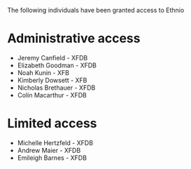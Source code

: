 The following individuals have been granted access to Ethnio 

# Administrative access

* Jeremy Canfield - XFDB
* Elizabeth Goodman - XFDB
* Noah Kunin - XFB
* Kimberly Dowsett - XFB
* Nicholas Brethauer - XFDB
* Colin Macarthur - XFDB

# Limited access

* Michelle Hertzfeld - XFDB
* Andrew Maier - XFDB
* Emileigh Barnes - XFDB
